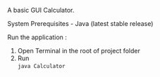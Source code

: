 A basic GUI Calculator.

System Prerequisites - Java (latest stable release) 

Run the application :
1. Open Terminal in the root of project folder
2. Run \
`java Calculator`